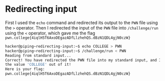 # Redirecting input

First I used the `echo` command and redirected its output to the `PWN` file using the `>` operator.
Then I redirected the input of the `PWN` file into `/challenge/run` using the `<` operator, which gave me the flag `pwn.college{4iqlH5T6AxoDEgazADfLlzhehQS.dBzN1QDL4gjN0czW}`

```bash
hacker@piping~redirecting-input:~$ echo COLLEGE > PWN
hacker@piping~redirecting-input:~$ /challenge/run < PWN
Reading from standard input...
Correct! You have redirected the PWN file into my standard input, and I read
the value 'COLLEGE' out of it!
Here is your flag:
pwn.college{4iqlH5T6AxoDEgazADfLlzhehQS.dBzN1QDL4gjN0czW}
```
